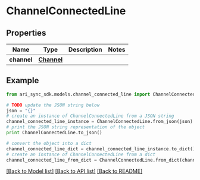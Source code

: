 # ChannelConnectedLine


## Properties
Name | Type | Description | Notes
------------ | ------------- | ------------- | -------------
**channel** | [**Channel**](Channel.md) |  | 

## Example

```python
from ari_sync_sdk.models.channel_connected_line import ChannelConnectedLine

# TODO update the JSON string below
json = "{}"
# create an instance of ChannelConnectedLine from a JSON string
channel_connected_line_instance = ChannelConnectedLine.from_json(json)
# print the JSON string representation of the object
print ChannelConnectedLine.to_json()

# convert the object into a dict
channel_connected_line_dict = channel_connected_line_instance.to_dict()
# create an instance of ChannelConnectedLine from a dict
channel_connected_line_from_dict = ChannelConnectedLine.from_dict(channel_connected_line_dict)
```
[[Back to Model list]](../README.md#documentation-for-models) [[Back to API list]](../README.md#documentation-for-api-endpoints) [[Back to README]](../README.md)



